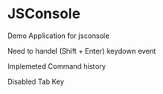 # JSConsole
Demo Application for jsconsole

Need to handel (Shift + Enter) keydown event

Implemeted Command history

Disabled Tab Key